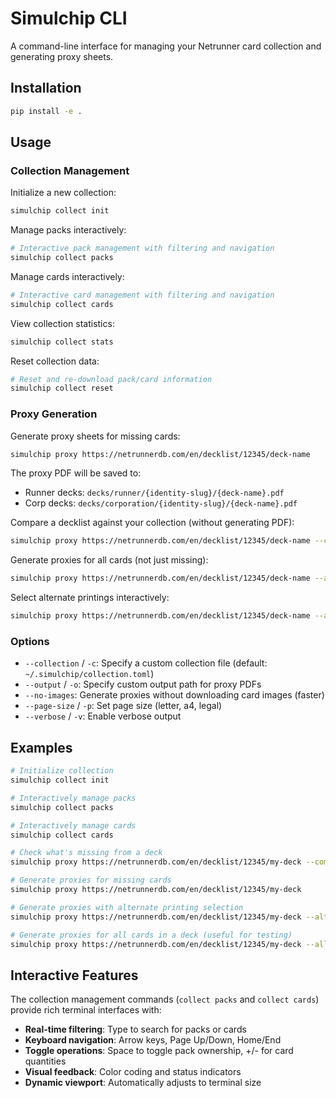 # Simulchip CLI

A command-line interface for managing your Netrunner card collection and generating proxy sheets.

## Installation

```bash
pip install -e .
```

## Usage

### Collection Management

Initialize a new collection:
```bash
simulchip collect init
```

Manage packs interactively:
```bash
# Interactive pack management with filtering and navigation
simulchip collect packs
```

Manage cards interactively:
```bash
# Interactive card management with filtering and navigation
simulchip collect cards
```

View collection statistics:
```bash
simulchip collect stats
```

Reset collection data:
```bash
# Reset and re-download pack/card information
simulchip collect reset
```

### Proxy Generation

Generate proxy sheets for missing cards:
```bash
simulchip proxy https://netrunnerdb.com/en/decklist/12345/deck-name
```

The proxy PDF will be saved to:
- Runner decks: `decks/runner/{identity-slug}/{deck-name}.pdf`
- Corp decks: `decks/corporation/{identity-slug}/{deck-name}.pdf`

Compare a decklist against your collection (without generating PDF):
```bash
simulchip proxy https://netrunnerdb.com/en/decklist/12345/deck-name --compare-only
```

Generate proxies for all cards (not just missing):
```bash
simulchip proxy https://netrunnerdb.com/en/decklist/12345/deck-name --all
```

Select alternate printings interactively:
```bash
simulchip proxy https://netrunnerdb.com/en/decklist/12345/deck-name --alternate-prints
```


### Options

- `--collection` / `-c`: Specify a custom collection file (default: `~/.simulchip/collection.toml`)
- `--output` / `-o`: Specify custom output path for proxy PDFs
- `--no-images`: Generate proxies without downloading card images (faster)
- `--page-size` / `-p`: Set page size (letter, a4, legal)
- `--verbose` / `-v`: Enable verbose output

## Examples

```bash
# Initialize collection
simulchip collect init

# Interactively manage packs
simulchip collect packs

# Interactively manage cards
simulchip collect cards

# Check what's missing from a deck
simulchip proxy https://netrunnerdb.com/en/decklist/12345/my-deck --compare-only

# Generate proxies for missing cards
simulchip proxy https://netrunnerdb.com/en/decklist/12345/my-deck

# Generate proxies with alternate printing selection
simulchip proxy https://netrunnerdb.com/en/decklist/12345/my-deck --alternate-prints

# Generate proxies for all cards in a deck (useful for testing)
simulchip proxy https://netrunnerdb.com/en/decklist/12345/my-deck --all
```

## Interactive Features

The collection management commands (`collect packs` and `collect cards`) provide rich terminal interfaces with:

- **Real-time filtering**: Type to search for packs or cards
- **Keyboard navigation**: Arrow keys, Page Up/Down, Home/End
- **Toggle operations**: Space to toggle pack ownership, +/- for card quantities
- **Visual feedback**: Color coding and status indicators
- **Dynamic viewport**: Automatically adjusts to terminal size
